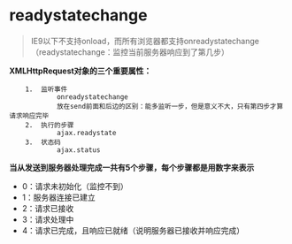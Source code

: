 # readystatechange #

>IE9以下不支持onload，而所有浏览器都支持onreadystatechange
>（readystatechange：监控当前服务器响应到了第几步）
>
**XMLHttpRequest对象的三个重要属性：**

		1.	监听事件
				onreadystatechange
				放在send前面和后边的区别：能多监听一步，但是意义不大，只有第四步才算请求响应完毕
		2.	执行的步骤
				ajax.readystate
		3.	状态码
				ajax.status
				
**当从发送到服务器处理完成一共有5个步骤，每个步骤都是用数字来表示**		

-	0：请求未初始化（监控不到）
-	1：服务器连接已建立
-	2：请求已接收
-	3：请求处理中
-	4：请求已完成，且响应已就绪（说明服务器已接收并响应完成）
